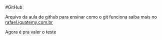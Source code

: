 #GitHub

Arquivo da aula de github para ensinar como o git funciona
saiba mais no [rafael.iguatemy.com.br](http://rafael.iguatemy.com)



Agora é pra valer o teste